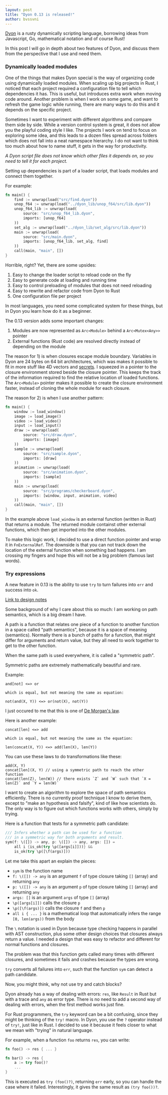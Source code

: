 ```yaml
---
layout: post
title: "Dyon 0.13 is released!"
author: bvssvni
---
```


[Dyon](https://github.com/PistonDevelopers/dyon) is a rusty dynamically scripting language,
borrowing ideas from Javascript, Go, mathematical notation and of course Rust!

In this post I will go in depth about two features of Dyon,
and discuss them from the perspective that I use and need them.

### Dynamically loaded modules

One of the things that makes Dyon special is the way of organizing code using dynamically loaded modules.
When scaling up big projects in Rust, I noticed that each project required a configuration file
to tell which dependencies it has.
This is useful, but introduces extra work when moving code around.
Another problem is when I work on some game, and want to refresh the game logic while running,
there are many ways to do this and it depends on the specific project.

Sometimes I want to experiment with different algorithms and compare them side by side.
While a version control system is great, it does not allow you the playful coding style I like.
The projects I work on tend to focus on exploring some idea, and this leads to a dozen files spread
across folders which does not fall into a neat namespace hierarchy.
I do not want to think too much about how to name stuff, it gets in the way for productivity.

*A Dyon script file does not know which other files it depends on, so you need to tell it for each project.*

Setting up dependencies is part of a loader script, that loads modules and connect them together.

For example:

```rust
fn main() {
    find := unwrap(load("src/find.dyon"))
    unop_f64 := unwrap(load("../dyon_lib/unop_f64/src/lib.dyon"))
    unop_f64_lib := unwrap(load(
        source: "src/unop_f64_lib.dyon",
        imports: [unop_f64]
    ))
    set_alg := unwrap(load("../dyon_lib/set_alg/src/lib.dyon"))
    main := unwrap(load(
        source: "src/main.dyon",
        imports: [unop_f64_lib, set_alg, find]
    ))
    call(main, "main", [])
}
```

Horrible, right? Yet, there are some upsides:

1. Easy to change the loader script to reload code on the fly
2. Easy to generate code at loading and running time
3. Easy to control preloading of modules that does not need reloading
4. Easy to rewrite and refactor code from Dyon to Rust
5. One configuration file per project

In most languages, you need some complicated system for these things,
but in Dyon you learn how do it as a beginner.

The 0.13 version adds some important changes:

1. Modules are now represented as `Arc<Module>` behind a `Arc<Mutex<Any>>` pointer
2. External functions (Rust code) are resolved directly instead of depending on the module

The reason for 1) is when closures escape module boundary.
Variables in Dyon are 24 bytes on 64 bit architectures,
which was makes it possible to fit in more stuff like 4D vectors and [secrets](http://www.piston.rs/dyon-tutorial/secrets.html).
I squeezed in a pointer to the closure environment stored beside the closure pointer.
This keeps the track of the information required to find the relative location of loaded functions.
The `Arc<Module>` pointer makes it possible to create the closure environment faster,
instead of cloning the whole module for each closure.

The reason for 2) is when I use another pattern:

```rust
fn main() {
    window := load_window()
    image := load_image()
    video := load_video()
    input := load_input()
    draw := unwrap(load(
        source: "src/draw.dyon",
        imports: [image]
    ))
    sample := unwrap(load(
        source: "src/sample.dyon",
        imports: [draw]
    ))
    animation := unwrap(load(
        source: "src/animation.dyon",
        imports: [sample]
    ))
    main := unwrap(load(
        source: "src/programs/checkerboard.dyon",
        imports: [window, input, animation, video]
    ))
    call(main, "main", [])
}
```

In the example above `load_window` is an external function (written in Rust) that returns a module.
The returned module containst other external functions, which then get imported into the other modules.

To make this logic work, I decided to use a direct function pointer and wrap it in `FnExternalRef`.
The downside is that you can not track down the location of the external function when something bad happens.
I am crossing my fingers and hope this will not be a big problem (famous last words).

### Try expressions

A new feature in 0.13 is the ability to use `try` to turn failures into `err` and success into `ok`.

[Link to design notes](https://github.com/PistonDevelopers/dyon/issues/412)

Some background of why I care about this so much:
I am working on path semantics, which is a big dream I have.

A path is a function that relates one piece of a function to another function
in a space called "path semantics", because it is a space of meaning (semantics).
Normally there is a bunch of paths for a function, that might differ for arguments and return value,
but they all need to work together to get to the other function.

When the same path is used everywhere, it is called a "symmetric path".

Symmetric paths are extremely mathematically beautiful and rare.

Example:

```
and[not] <=> or

which is equal, but not meaning the same as equation:

not(and(X, Y)) <=> or(not(X), not(Y))
```

I just occured to me that this is one of [De Morgan's law](https://en.wikipedia.org/wiki/De_Morgan%27s_laws).

Here is another example:

```
concat[len] <=> add

which is equal, but not meaning the same as the equation:

len(concat(X, Y)) <=> add(len(X), len(Y))
```

You can use these laws to do transformations like these:

```
add(X, Y)
concat[len](X, Y) // using a symmetric path to reach the other function
concat(len(Z), len(W)) // there exists `Z` and `W` such that `X = len(Z)` and `Y = len(W)`
```

I want to create an algorithm to explore the space of path semantics efficiently.
There is no currently proof technique I know to derive them,
except to "make an hypothesis and falsify", kind of like how scientists do.
The only way is to figure out which functions works with others, simply by trying.

Here is a function that tests for a symmetric path candidate:

```rust
/// Infers whether a path can be used for a function
/// in a symmetric way for both arguments and result.
sym(f: \([]) -> any, p: \([]) -> any, args: []) =
    all i {is_ok(try \p([args[i]]))} &&
    is_ok(try \p([\f(args)]))
```

Let me take this apart an explain the pieces:

- `sym` is the function name
- `f: \([]) -> any` is an argument `f` of type closure taking `[]` (array) and returning `any`
- `p: \([]) -> any` is an argument `p` of type closure taking `[]` (array) and returning `any`
- `args: []` is an argument `args` of type `[]` (array)
- `\p([args[i]])` calls the closure `p`
- `\p([\f(args)])` calls the closure `f` and then `p`
- `all i { ... }` is a mathematical loop that automatically infers the range `[0, len(args))` from the body

The `\` notation is used in Dyon because type checking happens in parallel with AST construction,
plus some other design choices that closures always return a value.
I needed a design that was easy to refactor and different for normal functions and closures.

The problem was that this function gets called many times with different closures,
and sometimes it fails and crashes because the types are wrong.

`try` converts all failures into `err`, such that the function `sym` can detect a path candidate.

Now, you might think, why not use try and catch blocks?

Dyon already has a way of dealing with errors: `res`, like `Result` in Rust but with a trace and `any` as error type.
There is no need to add a second way of dealing with errors, when the first method works just fine.

For Rust programmers, the `try` keyword can be a bit confusing, since they might be thinking of the `try!` macro.
In Dyon, you use the `?` operator instead of `try!`, just like in Rust.
I decided to use it because it feels  closer to what we mean with "trying" in natural language.

For example, when a function `foo` returns `res`, you can write:

```rust
fn foo() -> res { ... }

fn bar() -> res {
    a := try foo()?
    ...
}
```

This is executed as `try (foo()?)`, returning `err` early,
so you can handle the case where it failed.
Interestingly, it gives the same result as `(try foo())?`.
